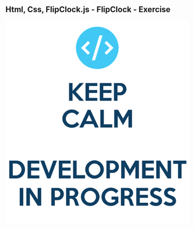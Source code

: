 Html, Css, FlipClock.js - FlipClock - Exercise
---

![FlipClock](https://github.com/r4nd3l/FlipClock/blob/master/img/sample.png)
